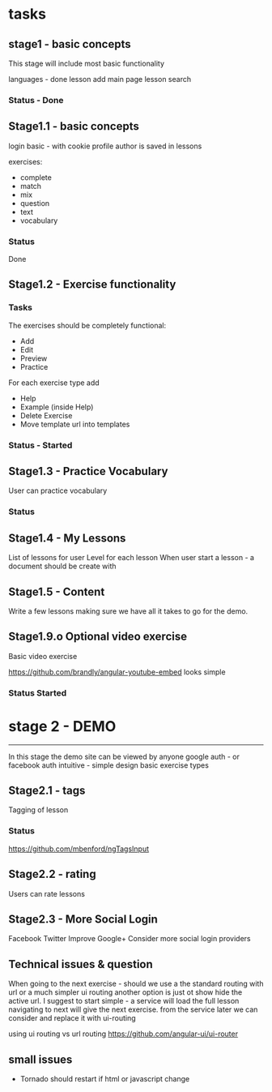 tasks 
=====

stage1 - basic concepts
-----------------------
This stage will include most basic functionality 

languages - done 
lesson add
main page lesson search

### Status - Done

## Stage1.1 - basic concepts

login basic - with cookie
profile
author is saved in lessons

exercises:
- complete
- match
- mix
- question
- text 
- vocabulary

### Status 
Done

## Stage1.2 - Exercise functionality

### Tasks
The exercises should be completely functional:
* Add
* Edit
* Preview
* Practice

For each exercise type add 
* Help
* Example (inside Help)
* Delete Exercise
* Move template url into templates


### Status - Started

## Stage1.3 - Practice Vocabulary

User can practice vocabulary 

### Status


Stage1.4 - My Lessons
---------------------
List of lessons for user
Level for each lesson
When user start a lesson - a document should be create with




Stage1.5 - Content
------------------
Write a few lessons making sure we have all it takes to go for the demo.


Stage1.9.o Optional video exercise
----------------------------------
Basic video exercise

https://github.com/brandly/angular-youtube-embed
looks simple

### Status Started


# stage 2 - DEMO
--------------
In this stage the demo site can be viewed by anyone 
google auth - or facebook auth 
intuitive - simple design
basic exercise types


## Stage2.1 - tags

Tagging of lesson
### Status
https://github.com/mbenford/ngTagsInput


Stage2.2 - rating
-----------------
Users can rate lessons


Stage2.3 - More Social Login
----------------------------
Facebook
Twitter
Improve Google+
Consider more social login providers





Technical issues & question
---------------------------

When going to the next exercise - should we use a the standard routing with url or a much simpler ui routing
another option is just ot show hide the active url. 
I suggest to start simple - 
a service will load the full lesson
navigating to next will give the next exercise. from the service
later we can consider and replace it with ui-routing


using ui routing vs url routing
https://github.com/angular-ui/ui-router

small issues
------------
- Tornado should restart if html or javascript change
